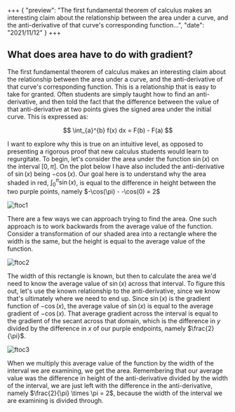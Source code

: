 +++
{
    "preview": "The first fundamental theorem of calculus makes an interesting claim about the relationship between the area under a curve, and the anti-derivative of that curve's corresponding function...",
    "date": "2021/11/12"
}
+++

## What does area have to do with gradient?

The first fundamental theorem of calculus makes an interesting claim about the relationship between the area under a curve, and the anti-derivative of that curve's corresponding function. This is a relationship that is easy to take for granted. Often students are simply taught how to find an anti-derivative, and then told the fact that the difference between the value of that anti-derivative at two points gives the signed area under the initial curve. This is expressed as:

<span class="math display">
$$
    \int_{a}^{b} f(x) dx = F(b) - F(a)
$$
</span>

I want to explore why this is true on an intuitive level, as opposed to presenting a rigorous proof that new calculus students would learn to regurgitate. To begin, let's consider the area under the function <span class="math inline">$\sin(x)$</span> on the interval <span class="math inline">$[0, \pi]$</span>. On the plot below I have also included the anti-derivative of <span class="math inline">$\sin(x)$</span> being <span class="math inline">$-\cos(x)$</span>. Our goal here is to understand why the area shaded in red, <span class="math inline">$\int_{0}^{\pi} \sin(x)$</span>, is equal to the difference in height between the two purple points, namely <span class="math inline">$-\cos(\pi) - -\cos(0) = 2\$</span>

![ftoc1](ftoc1.jpg)

There are a few ways we can approach trying to find the area. One such approach is to work backwards from the average value of the function. Consider a transformation of our shaded area into a rectangle where the width is the same, but the height is equal to the average value of the function.

![ftoc2](ftoc2.jpg)

The width of this rectangle is known, but then to calculate the area we'd need to know the average value of <span class="math inline">$\sin(x)$</span> across that interval. To figure this out, let's use the known relationship to the anti-derivative, since we know that's ultimately where we need to end up. Since <span class="math inline">$\sin(x)$</span> is the gradient function of <span class="math inline">$-\cos(x)$</span>, the average value of <span class="math inline">$\sin(x)$</span> is equal to the average gradient of <span class="math inline">$-\cos(x)$</span>. That average gradient across the interval is equal to the gradient of the secant across that domain, which is the difference in <span class="math inline">$y$</span> divided by the difference in <span class="math inline">$x$</span> of our purple endpoints, namely <span class="math inline">$\frac{2}{\pi}$</span>.

![ftoc3](ftoc3.jpg)

When we multiply this average value of the function by the width of the interval we are examining, we get the area. Remembering that our average value was the difference in height of the anti-derivative divided by the width of the interval, we are just left with the difference in the anti-derivative, namely <span class="math inline">$\frac{2}{\pi} \times \pi = 2$</span>, because the width of the interval we are examining is divided through.
